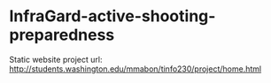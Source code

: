 # InfraGard-active-shooting-preparedness
Static website project
url: http://students.washington.edu/mmabon/tinfo230/project/home.html
